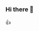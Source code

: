 ### Hi there 👋
:+1:
<!--
**Eojin-J/Eojin-J** is a ✨ _special_ ✨ repository because its `README.md` (this file) appears on your GitHub profile.

Here are some ideas to get you started:
GitHub supports emoji!
:+1: :sparkles: :camel: :tada:
:rocket: :metal: :octocat:

- 🔭 I’m currently working on ...
- 🌱 I’m currently learning ...
- 👯 I’m looking to collaborate on ...
- 🤔 I’m looking for help with ...
- 💬 Ask me about ...
- 📫 How to reach me: ...
- 😄 Pronouns: ...
- ⚡ Fun fact: ...
-->
